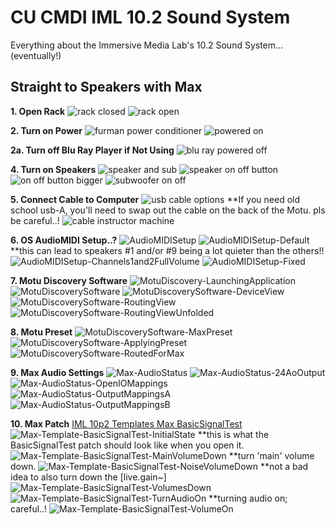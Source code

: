 # CU CMDI IML 10.2 Sound System
Everything about the Immersive Media Lab's 10.2 Sound System... (eventually!)

## Straight to Speakers with Max
 
**1. Open Rack** 
  ![rack closed](https://github.com/cucmdiiml/documentation-2025-audio-10_p_2/blob/main/images/pictures/IML-10p2-RackClosed.jpg)
  ![rack open](https://github.com/cucmdiiml/documentation-2025-audio-10_p_2/blob/main/images/pictures/IML-10p2-RackOpen.jpg)

**2. Turn on Power**
  ![furman power conditioner](https://github.com/cucmdiiml/documentation-2025-audio-10_p_2/blob/main/images/pictures/IML-10p2-FurmanPowerConditioner.jpg)
  ![powered on](https://github.com/cucmdiiml/documentation-2025-audio-10_p_2/blob/main/images/pictures/IML-10p2-PoweredOn.jpg)
    
**2a. Turn off Blu Ray Player if Not Using**
  ![blu ray powered off](https://github.com/cucmdiiml/documentation-2025-audio-10_p_2/blob/main/images/pictures/IML-10p2-BluRayPoweredOff.jpg)
    
**4. Turn on Speakers**
  ![speaker and sub](https://github.com/cucmdiiml/documentation-2025-audio-10_p_2/blob/main/images/pictures/IML-10p2-SpeakerAndSub.jpg)
  ![speaker on off button](https://github.com/cucmdiiml/documentation-2025-audio-10_p_2/blob/main/images/pictures/IML-10p2-SpeakerOnOff.jpg)
  ![on off button bigger](https://github.com/cucmdiiml/documentation-2025-audio-10_p_2/blob/main/images/pictures/IML-10p2-OnOffBigger.jpg)
  ![subwoofer on off](https://github.com/cucmdiiml/documentation-2025-audio-10_p_2/blob/main/images/pictures/IML-10p2-SubwooferOnOff.jpg)
    
**5. Connect Cable to Computer**
  ![usb cable options](https://github.com/cucmdiiml/documentation-2025-audio-10_p_2/blob/main/images/pictures/IML-10p2-USBCableOptions.jpg)
**If you need old school usb-A, you'll need to swap out the cable on the back of the Motu. pls be careful..!
  ![cable instructor machine](https://github.com/cucmdiiml/documentation-2025-audio-10_p_2/blob/main/images/pictures/IML-10p2-CableInstructorMachine.jpg)
    
**6. OS AudioMIDI Setup..?**
  ![AudioMIDISetup](https://github.com/cucmdiiml/documentation-2025-audio-10_p_2/blob/main/images/screenshots/AudioMIDISetup/IML-10p2-AudioMIDISetup.png)
  ![AudioMIDISetup-Default](https://github.com/cucmdiiml/documentation-2025-audio-10_p_2/blob/main/images/screenshots/AudioMIDISetup/IML-10p2-AudioMIDISetup-Default.png)
**this can lead to speakers #1 and/or #9 being a lot quieter than the others!!
  ![AudioMIDISetup-Channels1and2FullVolume](https://github.com/cucmdiiml/documentation-2025-audio-10_p_2/blob/main/images/screenshots/AudioMIDISetup/IML-10p2-AudioMIDISetup-Channels1and2FullVolume.png)
  ![AudioMIDISetup-Fixed](https://github.com/cucmdiiml/documentation-2025-audio-10_p_2/blob/main/images/screenshots/AudioMIDISetup/IML-10p2-AudioMIDISetup-Fixed.png)

**7. Motu Discovery Software**
  ![MotuDiscovery-LaunchingApplication](https://github.com/cucmdiiml/documentation-2025-audio-10_p_2/blob/main/images/screenshots/MotuDiscoverySoftware/IML-10p2-MotuDiscovery-LaunchingApplication.png)
  ![MotuDiscoverySoftware](https://github.com/cucmdiiml/documentation-2025-audio-10_p_2/blob/main/images/screenshots/MotuDiscoverySoftware/IML-10p2-MotuDiscoverySoftware.png)
  ![MotuDiscoverySoftware-DeviceView](https://github.com/cucmdiiml/documentation-2025-audio-10_p_2/blob/main/images/screenshots/MotuDiscoverySoftware/IML-10p2-MotuDiscoverySoftware-DeviceView.png)
  ![MotuDiscoverySoftware-RoutingView](https://github.com/cucmdiiml/documentation-2025-audio-10_p_2/blob/main/images/screenshots/MotuDiscoverySoftware/IML-10p2-MotuDiscoverySoftware-RoutingView.png)
  ![MotuDiscoverySoftware-RoutingViewUnfolded](https://github.com/cucmdiiml/documentation-2025-audio-10_p_2/blob/main/images/screenshots/MotuDiscoverySoftware/IML-10p2-MotuDiscoverySoftware-RoutingViewUnfolded.png)

**8. Motu Preset**
  ![MotuDiscoverySoftware-MaxPreset](https://github.com/cucmdiiml/documentation-2025-audio-10_p_2/blob/main/images/screenshots/MotuDiscoverySoftware/IML-10p2-MotuDiscoverySoftware-MaxPreset.png)
  ![MotuDiscoverySoftware-ApplyingPreset](https://github.com/cucmdiiml/documentation-2025-audio-10_p_2/blob/main/images/screenshots/MotuDiscoverySoftware/IML-10p2-MotuDiscoverySoftware-ApplyingPreset.png)
  ![MotuDiscoverySoftware-RoutedForMax](https://github.com/cucmdiiml/documentation-2025-audio-10_p_2/blob/main/images/screenshots/MotuDiscoverySoftware/IML-10p2-MotuDiscoverySoftware-RoutedForMax.png)

**9. Max Audio Settings**
  ![Max-AudioStatus](https://github.com/cucmdiiml/documentation-2025-audio-10_p_2/blob/main/images/screenshots/Max/IML-10p2-Max-AudioStatus.png)
  ![Max-AudioStatus-24AoOutput](https://github.com/cucmdiiml/documentation-2025-audio-10_p_2/blob/main/images/screenshots/Max/IML-10p2-Max-AudioStatus-24AoOutput.png)
  ![Max-AudioStatus-OpenIOMappings](https://github.com/cucmdiiml/documentation-2025-audio-10_p_2/blob/main/images/screenshots/Max/IML-10p2-Max-AudioStatus-OpenIOMappings.png)
  ![Max-AudioStatus-OutputMappingsA](https://github.com/cucmdiiml/documentation-2025-audio-10_p_2/blob/main/images/screenshots/Max/IML-10p2-Max-AudioStatus-OutputMappingsA.png)
  ![Max-AudioStatus-OutputMappingsB](https://github.com/cucmdiiml/documentation-2025-audio-10_p_2/blob/main/images/screenshots/Max/IML-10p2-Max-AudioStatus-OutputMappingsB.png)

**10. Max Patch**
  [IML 10p2 Templates Max BasicSignalTest](https://github.com/cucmdiiml/documentation-2025-audio-10_p_2/blob/main/software/max/IML-10p2-Templates-Max-BasicSignalTest.maxpat)
  ![Max-Template-BasicSignalTest-InitialState](https://github.com/cucmdiiml/documentation-2025-audio-10_p_2/blob/main/images/screenshots/Max/IML-10p2-Max-Template-BasicSignalTest-InitialState.png)
**this is what the BasicSignalTest patch should look like when you open it.
  ![Max-Template-BasicSignalTest-MainVolumeDown](https://github.com/cucmdiiml/documentation-2025-audio-10_p_2/blob/main/images/screenshots/Max/IML-10p2-Max-Template-BasicSignalTest-MainVolumeDown.png)
**turn 'main' volume down.
  ![Max-Template-BasicSignalTest-NoiseVolumeDown](https://github.com/cucmdiiml/documentation-2025-audio-10_p_2/blob/main/images/screenshots/Max/IML-10p2-Max-Template-BasicSignalTest-NoiseVolumeDown.png)
**not a bad idea to also turn down the [live.gain~]
  ![Max-Template-BasicSignalTest-VolumesDown](https://github.com/cucmdiiml/documentation-2025-audio-10_p_2/blob/main/images/screenshots/Max/IML-10p2-Max-Template-BasicSignalTest-VolumesDown.png)
  ![Max-Template-BasicSignalTest-TurnAudioOn](https://github.com/cucmdiiml/documentation-2025-audio-10_p_2/blob/main/images/screenshots/Max/IML-10p2-Max-Template-BasicSignalTest-TurnAudioOn.png)
**turning audio on; careful..!
  ![Max-Template-BasicSignalTest-VolumeOn](https://github.com/cucmdiiml/documentation-2025-audio-10_p_2/blob/main/images/screenshots/Max/IML-10p2-Max-Template-BasicSignalTest-VolumeOn.png)
